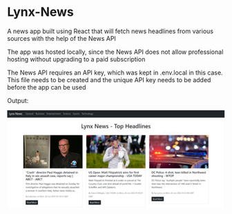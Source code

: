 # Lynx-News
A news app built using React that will fetch news headlines from various sources with the help of the News API

The app was hosted locally, since the News API does not allow professional hosting without upgrading to a paid subscription

The News API requires an API key, which was kept in .env.local in this case. This file needs to be created and the unique API key needs to be added before the app can be used

Output:

![Lynx News Output](./Lynx_News_Output.PNG?raw=true "Title")
